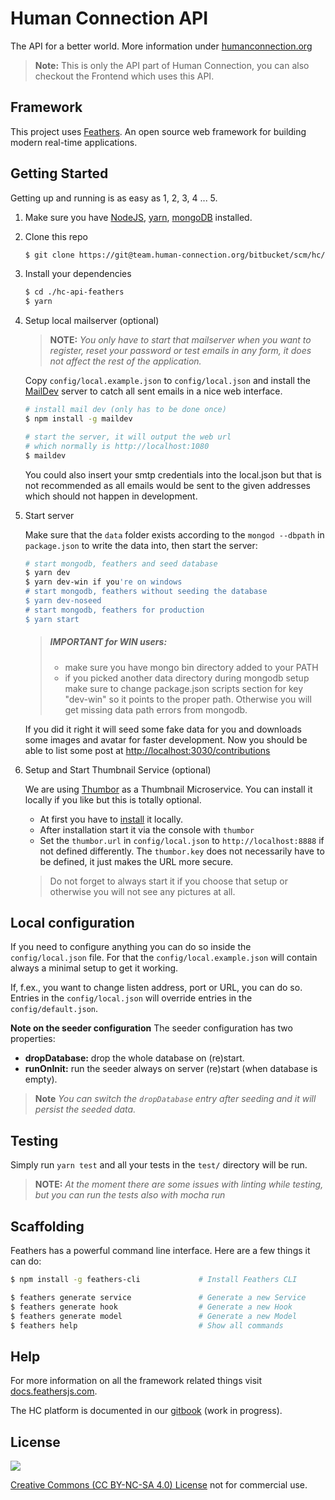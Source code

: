 # Human Connection API

The API for a better world. More information under [humanconnection.org](https://humanconnection.org)

> **Note:** This is only the API part of Human Connection, you can also checkout the Frontend which uses this API.

## Framework

This project uses [Feathers](http://feathersjs.com). An open source web framework for building modern real-time applications.

## Getting Started

Getting up and running is as easy as 1, 2, 3, 4 ... 5.

1. Make sure you have [NodeJS](https://nodejs.org/), [yarn](https://yarnpkg.com), [mongoDB](https://www.mongodb.com/download-center#community) installed.

2. Clone this repo
   ``` bash
   $ git clone https://git@team.human-connection.org/bitbucket/scm/hc/hc-api-feathers.git
   ```

3. Install your dependencies
   ``` bash
   $ cd ./hc-api-feathers
   $ yarn
   ```

4. Setup local mailserver (optional)
   
   >  **NOTE:** 
   >  *You only have to start that mailserver when you want to register, reset your password or test emails in any form, it
   >  does not affect the rest of the application.*
        
   Copy `config/local.example.json` to `config/local.json` and install the [MailDev](https://github.com/djfarrelly/MailDev)
   server to catch all sent emails in a nice web interface.
    
   ``` bash
   # install mail dev (only has to be done once)
   $ npm install -g maildev
   
   # start the server, it will output the web url 
   # which normally is http://localhost:1080
   $ maildev
   ```
   
   You could also insert your smtp credentials into the local.json but that is not recommended as all emails would be sent
   to the given addresses which should not happen in development.
   
5. Start server

   Make sure that the `data` folder exists according to the `mongod --dbpath` in `package.json` to write the data into, then start the server:
   ``` bash
   # start mongodb, feathers and seed database
   $ yarn dev
   $ yarn dev-win if you're on windows
   # start mongodb, feathers without seeding the database
   $ yarn dev-noseed
   # start mongodb, feathers for production
   $ yarn start
   ```

   > ##### IMPORTANT for WIN users: 
   > - make sure you have mongo bin directory added to your PATH
   > - if you picked another data directory during mongodb setup make sure 
   > to change package.json scripts section for key "dev-win" so it points to
   > the proper path. Otherwise you will get missing data path errors from mongodb.
   
   If you did it right it will seed some fake data for you and downloads some images and avatar for faster development.
   Now you should be able to list some post at [http://localhost:3030/contributions](http://localhost:3030/contributions)

6. Setup and Start Thumbnail Service (optional)

   We are using [Thumbor](https://github.com/thumbor/thumbor) as a Thumbnail Microservice.
   You can install it locally if you like but this is totally optional.
   
   - At first you have to [install](http://thumbor.readthedocs.io/en/latest/installing.html) it locally.
   - After installation start it via the console with `thumbor`
   - Set the `thumbor.url` in `config/local.json` to `http://localhost:8888` if not defined differently. The `thumbor.key` does not necessarily have to be defined, it just makes the URL more secure.
   
   > Do not forget to always start it if you choose that setup or otherwise you will not see any pictures at all.

## Local configuration

If you need to configure anything you can do so inside the `config/local.json` file. For that the `config/local.example.json` will contain always a minimal setup to get it working.

If, f.ex., you want to change listen address, port or URL, you can do so. Entries in the `config/local.json` will override entries in the `config/default.json`.

**Note on the seeder configuration**
The seeder configuration has two properties:
- **dropDatabase:** drop the whole database on (re)start.
- **runOnInit:** run the seeder always on server (re)start (when database is empty).

> **Note** *You can switch the `dropDatabase` entry after seeding and it will persist the seeded data.* 

## Testing

Simply run `yarn test` and all your tests in the `test/` directory will be run.

> **NOTE:** 
> *At the moment there are some issues with linting while testing, but you can run the tests also with mocha run*

## Scaffolding

Feathers has a powerful command line interface. Here are a few things it can do:

``` bash
$ npm install -g feathers-cli             # Install Feathers CLI

$ feathers generate service               # Generate a new Service
$ feathers generate hook                  # Generate a new Hook
$ feathers generate model                 # Generate a new Model
$ feathers help                           # Show all commands
```

## Help

For more information on all the framework related things visit [docs.feathersjs.com](http://docs.feathersjs.com).

The HC platform is documented in our [gitbook](https://humanconnection.gitbooks.io) (work in progress).

## License 

<a href="https://creativecommons.org/licenses/by-nc-sa/4.0/"><img src="https://licensebuttons.net/l/by-nc-sa/4.0/88x31.png"/></a>

[Creative Commons (CC BY-NC-SA 4.0) License](https://creativecommons.org/licenses/by-nc-sa/4.0/) not for commercial use. 
